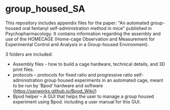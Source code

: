 # group_housed_SA
This repository includes appendix files for the paper: 
"An automated group-housed oral fentanyl self-administration method in mice" 
published in Psychopharmacology. 
It contains information regarding the assembly and use of the HOMECAGE (Home-cage Observation and Measurement for Experimental Control and Analysis in a Group-housed Environment).

3 folders are included:
* Assembly files - how to build a cage hardware, technical details, and 3D print files. 
* protocols – protocols for fixed ratio and progressive ratio self-administration group housed experiments in an automated cage, meant to be run by ‘Bpod’ hardware and software (https://sanworks.github.io/Bpod_Wiki/)
* Bpod helper – A GUI that helps the user to manage a group housed experiment using Bpod. including a user manual for this GUI.  

